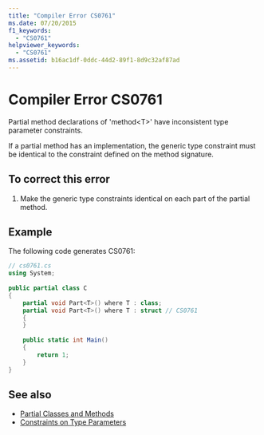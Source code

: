 ```yaml
---
title: "Compiler Error CS0761"
ms.date: 07/20/2015
f1_keywords: 
  - "CS0761"
helpviewer_keywords: 
  - "CS0761"
ms.assetid: b16ac1df-0ddc-44d2-89f1-8d9c32af87ad
---
```

# Compiler Error CS0761
Partial method declarations of 'method\<T>' have inconsistent type parameter constraints.  
  
 If a partial method has an implementation, the generic type constraint must be identical to the constraint defined on the method signature.  
  
## To correct this error  
  
1. Make the generic type constraints identical on each part of the partial method.  
  
## Example  
 The following code generates CS0761:  
  
```csharp  
// cs0761.cs  
using System;  
  
public partial class C  
{  
    partial void Part<T>() where T : class;  
    partial void Part<T>() where T : struct // CS0761  
    {  
    }  
  
    public static int Main()  
    {  
        return 1;  
    }  
}  
```  
  
## See also

- [Partial Classes and Methods](../programming-guide/classes-and-structs/partial-classes-and-methods.md)
- [Constraints on Type Parameters](../programming-guide/generics/constraints-on-type-parameters.md)
